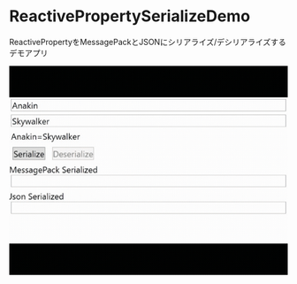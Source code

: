 # ReactivePropertySerializeDemo

ReactivePropertyをMessagePackとJSONにシリアライズ/デシリアライズするデモアプリ



![ReactiveProperty Serialize Demo 2020-04-05 17-07-32](https://github.com/soi013/ReactivePropertySerializeDemo/blob/master/screenshot/ReactiveProperty%20Serialize%20Demo%202020-04-05%2017-07-32.gif)
